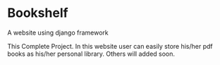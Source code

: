 # Bookshelf
A website using django framework

This Complete Project. In this website user can easily store his/her pdf books as his/her personal library.
Others will added soon.
